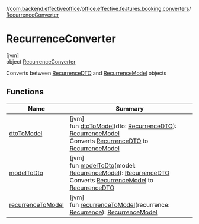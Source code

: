 //[com.backend.effectiveoffice](../../../index.md)/[office.effective.features.booking.converters](../index.md)/[RecurrenceConverter](index.md)

# RecurrenceConverter

[jvm]\
object [RecurrenceConverter](index.md)

Converts between [RecurrenceDTO](../../model/-recurrence-d-t-o/index.md) and [RecurrenceModel](../../office.effective.model/-recurrence-model/index.md) objects

## Functions

| Name | Summary |
|---|---|
| [dtoToModel](dto-to-model.md) | [jvm]<br>fun [dtoToModel](dto-to-model.md)(dto: [RecurrenceDTO](../../model/-recurrence-d-t-o/index.md)): [RecurrenceModel](../../office.effective.model/-recurrence-model/index.md)<br>Converts [RecurrenceDTO](../../model/-recurrence-d-t-o/index.md) to [RecurrenceModel](../../office.effective.model/-recurrence-model/index.md) |
| [modelToDto](model-to-dto.md) | [jvm]<br>fun [modelToDto](model-to-dto.md)(model: [RecurrenceModel](../../office.effective.model/-recurrence-model/index.md)): [RecurrenceDTO](../../model/-recurrence-d-t-o/index.md)<br>Converts [RecurrenceModel](../../office.effective.model/-recurrence-model/index.md) to [RecurrenceDTO](../../model/-recurrence-d-t-o/index.md) |
| [recurrenceToModel](recurrence-to-model.md) | [jvm]<br>fun [recurrenceToModel](recurrence-to-model.md)(recurrence: [Recurrence](../../office.effective.model/-recurrence/index.md)): [RecurrenceModel](../../office.effective.model/-recurrence-model/index.md) |
